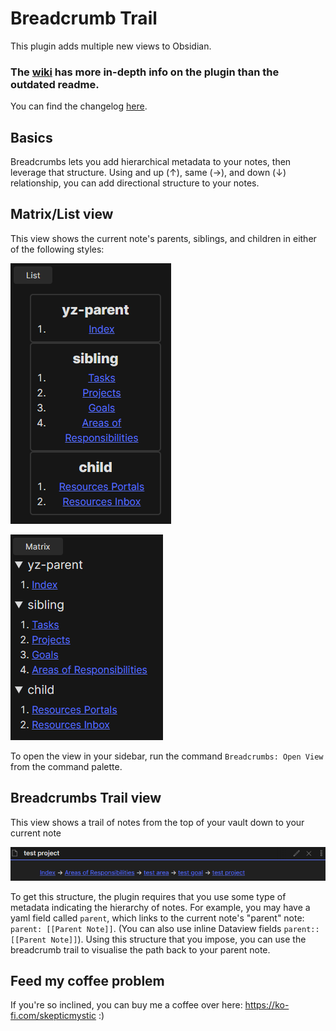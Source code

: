 # Breadcrumb Trail

This plugin adds multiple new views to Obsidian.

### The [wiki](https://github.com/SkepticMystic/breadcrumbs/wiki) has more in-depth info on the plugin than the outdated readme.

You can find the changelog [here](https://github.com/SkepticMystic/breadcrumbs/blob/master/CHANGELOG.md).

## Basics

Breadcrumbs lets you add hierarchical metadata to your notes, then leverage that structure.
Using and up (↑), same (→), and down (↓) relationship, you can add directional structure to your notes.

## Matrix/List view

This view shows the current note's parents, siblings, and children in either of the following styles:

![image](123402846-75a67f80-d5a8-11eb-8230-75c37441f122.png)

![image](123402852-77704300-d5a8-11eb-8f56-c4eb3ca23e02.png)

To open the view in your sidebar, run the command `Breadcrumbs: Open View` from the command palette.

## Breadcrumbs Trail view

This view shows a trail of notes from the top of your vault down to your current note

![image](123403044-a8507800-d5a8-11eb-9669-33148021b6fa.png)

To get this structure, the plugin requires that you use some type of metadata indicating the hierarchy of notes.
For example, you may have a yaml field called `parent`, which links to the current note's "parent" note: `parent: [[Parent Note]]`. (You can also use inline Dataview fields `parent:: [[Parent Note]]`).
Using this structure that you impose, you can use the breadcrumb trail to visualise the path back to your parent note.

## Feed my coffee problem

If you're so inclined, you can buy me a coffee over here: https://ko-fi.com/skepticmystic :)
